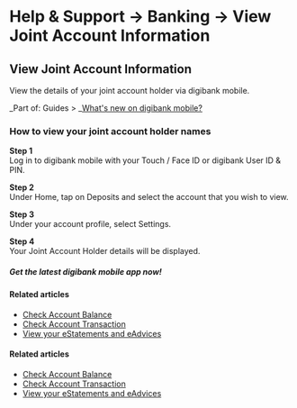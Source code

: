 # Help & Support -> Banking -> View Joint Account Information

## View Joint Account Information

View the details of your joint account holder via digibank mobile.

_Part of: Guides > _[What's new on digibank mobile?](https://www.dbs.com.sg/personal/support/guide-digibank-enhancements.html)

### How to view your joint account holder names

**Step 1**  
Log in to digibank mobile with your Touch / Face ID or digibank User ID & PIN. 

**Step 2**  
Under Home, tap on Deposits and select the account that you wish to view. 

**Step 3**  
Under your account profile, select Settings. 

**Step 4**  
Your Joint Account Holder details will be displayed. 

##### Get the latest digibank mobile app now!

[](https://itunes.apple.com/us/app/dbs-mobile-banking/id1068403826?mt=8) [](https://play.google.com/store/apps/details?id=com.dbs.sg.dbsmbanking) [](https://appgallery.huawei.com/#/app/C101888471)

#### Related articles

  * [Check Account Balance](https://www.dbs.com.sg/personal/support/bank-deposit-accounts-check-account-balance.html)
  * [Check Account Transaction](https://www.dbs.com.sg/personal/support/bank-deposit-accounts-account-transactions.html)
  * [View your eStatements and eAdvices](https://www.dbs.com.sg/personal/support/bank-statements-viewing-estatements.html)



#### Related articles

  * [Check Account Balance](https://www.dbs.com.sg/personal/support/bank-deposit-accounts-check-account-balance.html)
  * [Check Account Transaction](https://www.dbs.com.sg/personal/support/bank-deposit-accounts-account-transactions.html)
  * [View your eStatements and eAdvices](https://www.dbs.com.sg/personal/support/bank-statements-viewing-estatements.html)


